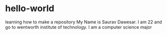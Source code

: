 # hello-world
learning how to make a repository
My Name is Saurav Dawesar. I am 22 and go to wentworth institute of technology. I am a computer science major
